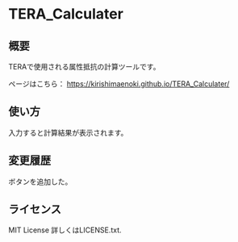 # TERA_Calculater

## 概要
TERAで使用される属性抵抗の計算ツールです。

ページはこちら：
https://kirishimaenoki.github.io/TERA_Calculater/

## 使い方
入力すると計算結果が表示されます。

## 変更履歴
ボタンを追加した。

## ライセンス
MIT License
詳しくはLICENSE.txt.